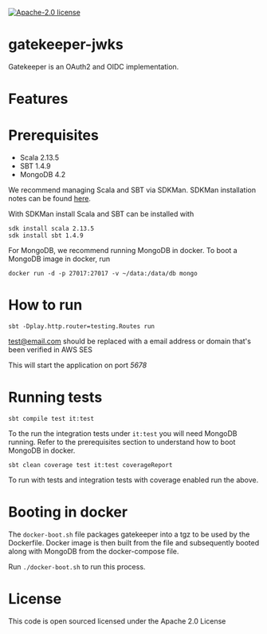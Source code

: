 [![Apache-2.0 license](http://img.shields.io/badge/license-Apache-brightgreen.svg)](http://www.apache.org/licenses/LICENSE-2.0.html)

gatekeeper-jwks
==========

Gatekeeper is an OAuth2 and OIDC implementation.

Features
============


Prerequisites
==========
- Scala 2.13.5
- SBT 1.4.9
- MongoDB 4.2

We recommend managing Scala and SBT via SDKMan. SDKMan installation notes can be found [here](https://sdkman.io/install).

With SDKMan install Scala and SBT can be installed with

```
sdk install scala 2.13.5
sdk install sbt 1.4.9
```

For MongoDB, we recommend running MongoDB in docker. To boot a MongoDB image in docker, run

```
docker run -d -p 27017:27017 -v ~/data:/data/db mongo
```

How to run
==========
```
sbt -Dplay.http.router=testing.Routes run
```

test@email.com should be replaced with a email address or domain that's been verified in AWS SES

This will start the application on port *5678*

Running tests
=============
```
sbt compile test it:test
```
To the run the integration tests under `it:test` you will need MongoDB running. Refer to the prerequisites section to understand how to boot MongoDB in docker.

```
sbt clean coverage test it:test coverageReport
```
To run with tests and integration tests with coverage enabled run the above.

Booting in docker
=================
The `docker-boot.sh` file packages gatekeeper into a tgz to be used by the Dockerfile. Docker image is then built from the file and subsequently booted along with MongoDB from the docker-compose file.
  
Run `./docker-boot.sh` to run this process.

License
=======
This code is open sourced licensed under the Apache 2.0 License

